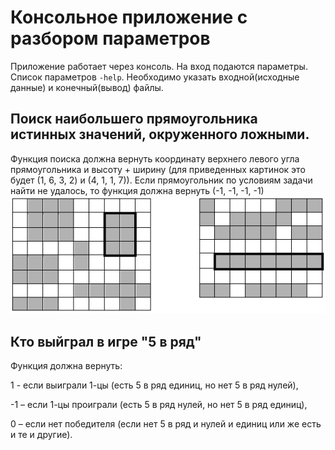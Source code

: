 # Консольное приложение с разбором параметров
Приложение работает через консоль. На вход подаются параметры. Список параметров `-help`.
Необходимо указать входной(исходные данные) и конечный(вывод) файлы.

## Поиск наибольшего прямоугольника истинных значений, окруженного ложными.

Функция поиска должна вернуть координату верхнего левого угла прямоугольника и высоту + ширину (для приведенных картинок это будет (1, 6, 3, 2) и (4, 1, 1, 7)). Если прямоугольник по условиям задачи найти не удалось, то функция должна вернуть (-1, -1, -1, -1)
![Иллюстрация](https://github.com/Nikita31033/JavaProject/blob/master/Screenshot_2021-03-30%20Task_08%20doc.png "Пример")

## Кто выйграл в игре "5 в ряд"

Функция должна вернуть:

1 - если выиграли 1-цы (есть 5 в ряд единиц, но нет 5 в ряд нулей), 

-1 – если 1-цы проиграли (есть 5 в ряд нулей, но нет 5 в ряд единиц), 

0 – если нет победителя (если нет 5 в ряд и нулей и единиц или же есть и те и другие).
